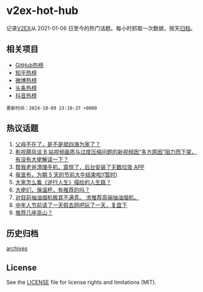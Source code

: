 # v2ex-hot-hub

 记录[V2EX](https://www.v2ex.com/)从 2021-01-06 日至今的热门话题。每小时抓取一次数据，按天[归档](archives)。
 
 ## 相关项目

- [GitHub热榜](https://github.com/lonnyzhang423/github-hot-hub)
- [知乎热榜](https://github.com/lonnyzhang423/zhihu-hot-hub)
- [微博热榜](https://github.com/lonnyzhang423/weibo-hot-hub)
- [头条热榜](https://github.com/lonnyzhang423/toutiao-hot-hub)
- [抖音热榜](https://github.com/lonnyzhang423/douyin-hot-hub)


 `更新时间：2024-10-09 23:10:37 +0800`

## 热议话题

1. [父母不在了，是不是就四海为家了？](https://www.v2ex.com/t/1078509)
1. [影视飓风谈 B 站视频画质与过度压缩问题的新视频因“多方原因”阻力而下架，有没有大佬解读一下？](https://www.v2ex.com/t/1078560)
1. [帮我老爸清理手机，震惊了，后台安装了无数垃圾 APP](https://www.v2ex.com/t/1078415)
1. [我宣布，为期 5 天的节前大牛结束啦!(暂时)](https://www.v2ex.com/t/1078463)
1. [大家怎么看《逆行人生》描绘的人生路？](https://www.v2ex.com/t/1078470)
1. [大佬们，保温杯，有推荐的吗？](https://www.v2ex.com/t/1078445)
1. [对目前抽油烟机极其不满意。 求推荐高端抽油烟机。](https://www.v2ex.com/t/1078438)
1. [中年人节前请了一天假去网吧玩了一天，复盘下](https://www.v2ex.com/t/1078564)
1. [推荐几座高山？](https://www.v2ex.com/t/1078417)

## 历史归档

[archives](archives)

## License

See the [LICENSE](LICENSE) file for license rights and limitations (MIT).
